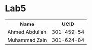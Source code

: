 # Lab5
<table>
<tr>
<th>Name</th>
<th>UCID</th>
</tr>
<tr>
<td>Ahmed Abdullah</td>
<td>301-459-54</td>
</tr>
<tr>
<td>Muhammad Zain</td>
<td>301-624-84</td>
</tr>
</table>